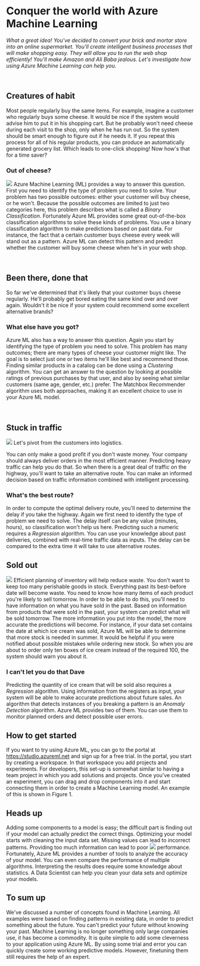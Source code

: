 # Conquer the world with Azure Machine Learning

*What a great idea! You've decided to convert your brick and mortar
store into an online supermarket. You'll create intelligent business
processes that will make shopping easy. They will allow you to run the
web shop efficiently! You'll make Amazon and Ali Baba jealous. Let\'s
investigate how using Azure Machine Learning can help you.*

 

## Creatures of habit

Most people regularly buy the same items. For example, imagine a
customer who regularly buys some cheese. It would be nice if the system
would advise him to put it in his shopping cart. But he probably won\'t
need cheese during each visit to the shop, only when he has run out. So
the system should be smart enough to figure out if he needs it. If you
repeat this process for all of his regular products, you can produce an
automatically generated grocery list. Which leads to one-click shopping!
Now how\'s that for a time saver?

### Out of cheese?

![](./media/image1.jpeg)
Azure Machine Learning (ML) provides a way
to answer this question. First you need to identify the type of problem
you need to solve. Your problem has two possible outcomes: either your
customer will buy cheese, or he won't. Because the possible outcomes are
limited to just two categories here, this problem describes what is
called a *Binary Classification*. Fortunately Azure ML provides some
great out-of-the-box classification algorithms to solve these kinds of
problems. You use a binary classification algorithm to make predictions
based on past data. For instance, the fact that a certain customer buys
cheese every week will stand out as a pattern. Azure ML can detect this
pattern and predict whether the customer will buy some cheese when he's
in your web shop.

 

## Been there, done that

So far we've determined that it\'s likely that your customer buys cheese
regularly. He\'ll probably get bored eating the same kind over and over
again. Wouldn't it be nice if your system could recommend some excellent
alternative brands?

### What else have you got?

Azure ML also has a way to answer this question. Again you start by
identifying the type of problem you need to solve. This problem has many
outcomes; there are many types of cheese your customer might like. The
goal is to select just one or two items he'll like best and recommend
those. Finding similar products in a catalog can be done using a
*Clustering* algorithm. You can get an answer to the question by looking
at possible ratings of previous purchases by that user, and also by
seeing what similar customers (same age, gender, etc.) prefer. The
Matchbox Recommender algorithm uses both approaches, making it an
excellent choice to use in your Azure ML model.

 

## Stuck in traffic

![](./media/image2.jpeg)
Let's pivot from the customers into
logistics.

You can only make a good profit if you don\'t waste money. Your company
should always deliver orders in the most efficient manner. Predicting
heavy traffic can help you do that. So when there is a great deal of
traffic on the highway, you'll want to take an alternative route. You
can make an informed decision based on traffic information combined with
intelligent processing.  

### What's the best route?

In order to compute the optimal delivery route, you'll need to determine
the delay if you take the highway. Again we first need to identify the
type of problem we need to solve. The delay itself can be any value
(minutes, hours), so classification won't help us here. Predicting such
a numeric requires a *Regression* algorithm. You can use your knowledge
about past deliveries, combined with real-time traffic data as inputs.
The delay can be compared to the extra time it will take to use
alternative routes.

## Sold out

![](./media/image3.jpeg)
Efficient planning of inventory will help
reduce waste. You don\'t want to keep too many perishable goods in
stock. Everything past its best-before date will become waste. You need
to know how many items of each product you\'re likely to sell tomorrow.
In order to be able to do this, you'll need to have information on what
you have sold in the past. Based on information from products that were
sold in the past, your system can predict what will be sold tomorrow.
The more information you put into the model, the more accurate the
predictions will become. For instance, if your data set contains the
date at which ice cream was sold, Azure ML will be able to determine
that more stock is needed in summer. It would be helpful if you were
notified about possible mistakes while ordering new stock. So when you
are about to order only ten boxes of ice cream instead of the required
100, the system should warn you about it.

### I can't let you do that Dave

Predicting the quantity of ice cream that will be sold also requires a
*Regression* algorithm. Using information from the registers as input,
your system will be able to make accurate predictions about future
sales. An algorithm that detects instances of you breaking a pattern is
an *Anomaly Detection* algorithm. Azure ML provides two of them. You can
use them to monitor planned orders and detect possible user errors.

## How to get started

If you want to try using Azure ML, you can go to the portal at
<https://studio.azureml.net> and sign up for a free trial. In the
portal, you start by creating a workspace. In that workspace you add
projects and experiments. For developers, this set-up is somewhat
similar to having a team project in which you add solutions and
projects. Once you've created an experiment, you can drag and drop
components into it and start connecting them in order to create a
Machine Learning model. An example of this is shown in Figure 1.

## Heads up

Adding some components to a model is easy; the difficult part is finding
out if your model can actually predict the correct things. Optimizing
your model starts with cleaning the input data set. Missing values can
lead to incorrect patterns. Providing too much information can lead to
poor ![](./media/image4.png)
performance. Fortunately, Azure ML provides a number
of tools to analyze the accuracy of your model. You can even compare the
performance of multiple algorithms. Interpreting the results does
require some knowledge about statistics. A Data Scientist can help you
clean your data sets and optimize your models.

## To sum up

We've discussed a number of concepts found in Machine Learning. All
examples were based on finding patterns in existing data, in order to
predict something about the future. You can't predict your future
without knowing your past. Machine Learning is no longer something only
large companies use, it has become a commodity. It is quite simple to
add some cleverness to your application using Azure ML. By using some
trial and error you can quickly create some working predictive models.
However, finetuning them still requires the help of an expert.

 
